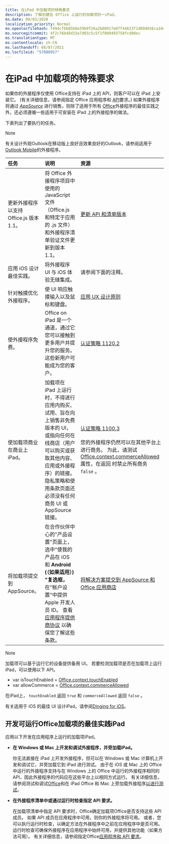 ```yaml
---
title: 在iPad 中加载项的特殊要求
description: 了解创建在 Office 上运行的加载项的一iPad。
ms.date: 09/03/2020
localization_priority: Normal
ms.openlocfilehash: f494cfbb85b6e59b9f26a2b00917e07f44623f1d094656ca104fb85d0faeb2af
ms.sourcegitcommit: 4f2c76b48d15e7d03c5c5f1f809493758fcd88ec
ms.translationtype: MT
ms.contentlocale: zh-CN
ms.lasthandoff: 08/07/2021
ms.locfileid: "57080957"
---
```

# <a name="special-requirements-for-add-ins-on-the-ipad"></a>在iPad 中加载项的特殊要求

如果你的外接程序仅使用 Office支持在 iPad 上的 API，则客户可以在 iPad 上安装它。  (有关详细信息，请参阅指定 Office 应用程序和 [API](specify-office-hosts-and-api-requirements.md)要求。) 如果外接程序将通过 *[AppSource](https://appsource.microsoft.com)* 进行销售，则除了适用于所有 [Office](../concepts/add-in-development-best-practices.md)外接程序的最佳实践之外，还必须遵循一些适用于可安装在 iPad 上的外接程序的做法。

下表列出了要执行的任务。

> [!NOTE]
> 有关设计外观Outlook在移动版上良好且效果良好的Outlook，请参阅适用于[Outlook Mobile](../outlook/outlook-mobile-addins.md)的外接程序。

|任务|说明|资源|
|:-----|:-----|:-----|
|更新外接程序以支持 Office.js 版本 1.1。|将 Office 外接程序项目中使用的 JavaScript 文件（Office.js 和特定于应用的 .js 文件）和外接程序清单验证文件更新到版本 1.1。|[更新 API 和清单版本](update-your-javascript-api-for-office-and-manifest-schema-version.md)|
|应用 iOS 设计最佳实践。|将外接程序 UI 与 iOS 体验无缝集成。| 请参阅下面的注释。 |
|针对触摸优化外接程序。|使 UI 响应触摸输入以及鼠标和键盘。|[应用 UX 设计原则](../concepts/add-in-development-best-practices.md#apply-ux-design-principles)|
|使外接程序免费。|Office on iPad 是一个通道，通过它您可以接触到更多用户并提升您的服务。这些新用户可能成为您的客户。|[认证策略 1120.2](/legal/marketplace/certification-policies#11202-acquisition-pricing-and-terms)|
|使加载项商业在商业上iPad。|加载项在 iPad 上运行时，不得进行应用内购买、试用、旨在向上销售非免费版本的 UI，或指向任何在线商店（用户可以购买或获取其他内容、应用或外接程序）的链接。隐私策略和使用条款页面还必须没有任何商务 UI 或 AppSource 链接。|[认证策略 1100.3](/legal/marketplace/certification-policies#11003-selling-additional-features)<br><br>您的外接程序仍然可以在其他平台上进行商务。 为此，请测试[Office.context.commerceAllowed](/javascript/api/office/office.context#commerceAllowed)属性，在返回 时禁止所有商务 `false` 。|
|将加载项提交到 AppSource。|在合作伙伴中心的"产品设置"页面上，选中"使我的产品在 iOS 和 **Android (（如果适用）) "复选框，** 在"帐户设置"中提供 Apple 开发人员 ID。 查看 [应用程序提供商协议](https://go.microsoft.com/fwlink/?linkid=715691) 以确保您了解这些条款。|[将解决方案提交到 AppSource 和 Office 应用商店](/office/dev/store/submit-to-appsource-via-partner-center)|

> [!NOTE]
> 加载项可以基于运行它的设备提供备用 UI。 若要检测加载项是否在加载项上运行iPad，可以使用以下 API。
>
> - var isTouchEnabled = [Office.context.touchEnabled](/javascript/api/office/office.context#touchEnabled)
> - var allowCommerce = [Office.context.commerceAllowed](/javascript/api/office/office.context#commerceAllowed)
>
> 在iPad上， `touchEnabled` 返回 `true` 和 `commerceAllowed` 返回 `false` 。
>
> 有关适用于 iOS 的最佳 UI 设计iPad，请参阅[Dinging for iOS](https://developer.apple.com/library/ios/documentation/UserExperience/Conceptual/MobileHIG/)。

## <a name="best-practices-for-developing-office-add-ins-that-can-run-on-ipad"></a>开发可运行Office加载项的最佳实践iPad

应用以下开发在应用程序上运行的加载项iPad。

-  **在 Windows 或 Mac 上开发和调试外接程序，并旁加载iPad。**

    你无法直接在 iPad 上开发外接程序，但可以在 Windows 或 Mac 计算机上开发和调试它，并旁加载它到 iPad 进行测试。 由于在 iOS 或 Mac 上的 Office 中运行的外接程序支持与在 Windows 上的 Office 中运行的外接程序相同的 API，因此外接程序的代码应在这些平台上以相同方式运行。 有关详细信息，请参阅测试和调试[Office](../testing/test-debug-office-add-ins.md)和在 iPad Office 和 Mac 上旁加载外接程序[以进行测试](../testing/sideload-an-office-add-in-on-ipad-and-mac.md)。

-  **在外接程序清单中或通过运行时检查指定 API 要求。**

    在加载项清单中指定 API 要求时，Office确定加载项Office是否支持这些 API 成员。 如果 API 成员在应用程序中可用，则你的外接程序将可用。 或者，您可以执行运行时检查，以确定方法在外接程序中之前在应用程序中是否可用。 运行时检查可确保外接程序在应用程序中始终可用，并提供其他功能（如果方法可用）。 有关详细信息，请参阅指定Office[应用程序和 API 要求](specify-office-hosts-and-api-requirements.md)。
